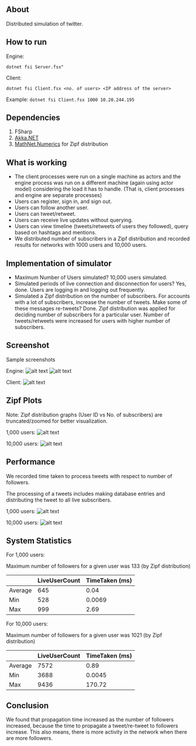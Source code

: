## About
Distributed simulation of twitter.

## How to run

Engine:

`dotnet fsi Server.fsx"`

Client:

`dotnet fsi Client.fsx <no. of users> <IP address of the server>`

Example: `dotnet fsi Client.fsx 1000 10.20.244.195`

## Dependencies

1. FSharp
2. [Akka.NET](https://www.nuget.org/packages/Akka/)
3. [MathNet.Numerics](https://www.nuget.org/packages/MathNet.Numerics/) for Zipf distribution

## What is working
-	The client processes were run on a single machine as actors and the engine process was run on a different machine (again using actor model) considering the load it has to handle. (That is, client processes and engine are separate processes)
-	Users can register, sign in, and sign out.
-	Users can follow another user.
-	Users can tweet/retweet.
-	Users can receive live updates without querying.
-	Users can view timeline (tweets/retweets of users they followed), query based on hashtags and mentions.
-	We distributed number of subscribers in a Zipf distribution and recorded results for networks with 1000 users and 10,000 users.

## Implementation of simulator
-	Maximum Number of Users simulated?
10,000 users simulated.
-	Simulated periods of live connection and disconnection for users?
Yes, done. Users are logging in and logging out frequently.
-	Simulated a Zipf distribution on the number of subscribers. For accounts with a lot of 
subscribers, increase the number of tweets. Make some of these messages re-tweets?
Done. Zipf distribution was applied for deciding number of subscribers for a particular user. 
Number of tweets/retweets were increased for users with higher number of subscribers.

## Screenshot
Sample screenshots

Engine:
![alt text](https://github.com/haxxorsid/distributed-twitter-clone/blob/main/screenshots/img1.jpg "-")
![alt text](https://github.com/haxxorsid/distributed-twitter-clone/blob/main/screenshots/img21.jpg "-")

Client:
![alt text](https://github.com/haxxorsid/distributed-twitter-clone/blob/main/screenshots/img3.jpg "-")

## Zipf Plots
Note: Zipf distribution graphs (User ID vs No. of subscribers) are truncated/zoomed for better 
visualization.

1,000 users:
![alt text](https://github.com/haxxorsid/distributed-twitter-clone/blob/main/screenshots/img4.jpg "-")

10,000 users:
![alt text](https://github.com/haxxorsid/distributed-twitter-clone/blob/main/screenshots/img5.jpg "-")

## Performance
We recorded time taken to process tweets with respect to number of followers.

The processing of a tweets includes making database entries and distributing the tweet to all live 
subscribers.

1,000 users:
![alt text](https://github.com/haxxorsid/distributed-twitter-clone/blob/main/screenshots/img6.jpg "-")

10,000 users:
![alt text](https://github.com/haxxorsid/distributed-twitter-clone/blob/main/screenshots/img7.jpg "-")

## System Statistics
For 1,000 users:

Maximum number of followers for a given user was 133 (by Zipf distribution)

|         | LiveUserCount | TimeTaken (ms) |
|---------|---------------|----------------|
| Average | 645           | 0.04           |
| Min     | 528           | 0.0069         |
| Max     | 999           | 2.69           |

For 10,000 users:

Maximum number of followers for a given user was 1021 (by Zipf distribution)

|         | LiveUserCount | TimeTaken (ms) |
|---------|---------------|----------------|
| Average | 7572          | 0.89           |
| Min     | 3688          | 0.0045         |
| Max     | 9436          | 170.72         |

## Conclusion
We found that propagation time increased as the number of followers increased, because the time to 
propagate a tweet/re-tweet to followers increase. This also means, there is more activity in the network 
when there are more followers.
